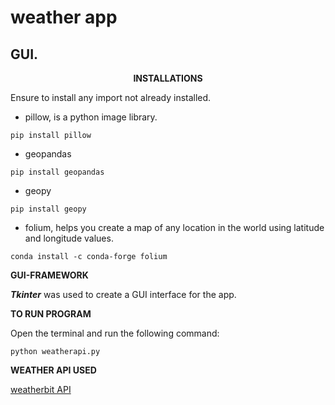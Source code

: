 # weather app
## GUI.

__<center>INSTALLATIONS</center>__

Ensure to install any import not already installed.

- pillow, is a python image library.

`pip install pillow`

- geopandas

`pip install geopandas`

- geopy

`pip install geopy`

- folium, helps you create a map of any location in the world using latitude and longitude values.

`conda install -c conda-forge folium`


__GUI-FRAMEWORK__

__*Tkinter*__ was used to create a GUI interface for the app.

__TO RUN PROGRAM__

Open the terminal and run the following command:

`python weatherapi.py`

__WEATHER API USED__

[weatherbit API](https://www.weatherbit.io/api/weather-forecast-16-day)



